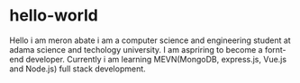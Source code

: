 # hello-world
Hello i am meron abate i am a computer science and engineering student at adama science and techology university. I am aspriring to become a fornt-end developer. Currently i am learning MEVN(MongoDB, express.js, Vue.js and Node.js) full stack development.
